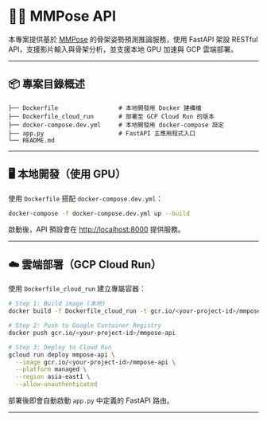 # 🏃‍♂️ MMPose API

本專案提供基於 [MMPose](https://github.com/open-mmlab/mmpose) 的骨架姿勢預測推論服務，使用 FastAPI 架設 RESTful API，支援影片輸入與骨架分析，並支援本地 GPU 加速與 GCP 雲端部署。

---

## 📦 專案目錄概述

```
├── Dockerfile                 # 本地開發用 Docker 建構檔
├── Dockerfile_cloud_run       # 部署至 GCP Cloud Run 的版本
├── docker-compose.dev.yml     # 本地開發用 docker-compose 設定
├── app.py                     # FastAPI 主應用程式入口
└── README.md
```

---

## 🖥️ 本地開發（使用 GPU）

使用 `Dockerfile` 搭配 `docker-compose.dev.yml`：

```bash
docker-compose -f docker-compose.dev.yml up --build
```

啟動後，API 預設會在 [http://localhost:8000](http://localhost:8000) 提供服務。

---

## ☁️ 雲端部署（GCP Cloud Run）

使用 `Dockerfile_cloud_run` 建立專屬容器：

```bash
# Step 1: Build image (本地)
docker build -f Dockerfile_cloud_run -t gcr.io/<your-project-id>/mmpose-api .

# Step 2: Push to Google Container Registry
docker push gcr.io/<your-project-id>/mmpose-api

# Step 3: Deploy to Cloud Run
gcloud run deploy mmpose-api \
  --image gcr.io/<your-project-id>/mmpose-api \
  --platform managed \
  --region asia-east1 \
  --allow-unauthenticated
```

部署後即會自動啟動 `app.py` 中定義的 FastAPI 路由。

---
